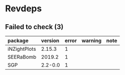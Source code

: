 # Revdeps

## Failed to check (3)

|package      |version |error |warning |note |
|:------------|:-------|:-----|:-------|:----|
|iNZightPlots |2.15.3  |1     |        |     |
|SEERaBomb    |2019.2  |1     |        |     |
|SGP          |2.2-0.0 |1     |        |     |

